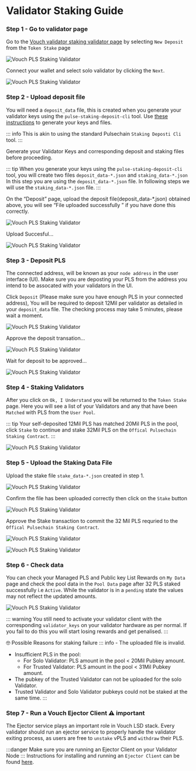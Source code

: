 # Validator Staking Guide

### Step 1 - Go to validator page

Go to the [Vouch validator staking validator page](https://val.vouch.run/tokenStake/chooseType/) by selecting `New Deposit` from the `Token Stake` page 

![Vouch PLS Staking Validator](/validator/vouchvalidator_0.png)

Connect your wallet and select solo validator by clicking the `Next`.

![Vouch PLS Staking Validator](/validator/vouchvalidator_1.png)

### Step 2 - Upload deposit file

You will need a `deposit_data` file, this is created when you generate your validator keys using the  `pulse-staking-deposit-cli` tool. Use [these instructions](/docs/validator_guide/pulse-staking-deposit-cli) to generate your keys and files.

::: info This is akin to using the standard Pulsechain `Staking Deposti Cli` tool. 
:::

Generate your Validator Keys and corresponding deposit and staking files before proceeding.

::: tip When you generate your keys using the `pulse-staking-deposit-cli` tool, you will create two files 
`deposit_data-*.json` and `staking_data-*.json` In this step you are using the `deposit_data-*.json` file. In following steps we will use the `staking_data-*.json` file.
:::


On the “Deposit” page, upload the deposit file(deposit_data-*.json) obtained above, you will see “File uploaded successfully ” if you have done this correctly.


![Vouch PLS Staking Validator](/validator/vouchvalidator_2.png)

Upload Succesful... 

![Vouch PLS Staking Validator](/validator/vouchvalidator_3.png)

### Step 3 - Deposit PLS

The connected address, will be known as your `node address` in the user interface (UI). Make sure you are deposting your PLS from the address you intend to be assocated with your validators in the UI.

Click `Deposit` (Please make sure you have enough PLS in your connected address), You will be required to deposit 12Mil per validator as detailed in your `deposit_data` file. The checking process may take 5 minutes, please wait a moment.

![Vouch PLS Staking Validator](/validator/vouchvalidator_4.png)

Approve the deposit transation...

![Vouch PLS Staking Validator](/validator/vouchvalidator_5.png)

Wait for deposit to be approved...

![Vouch PLS Staking Validator](/validator/vouchvalidator_6.png)

### Step 4 - Staking Validators

After you click on `Ok, I Understand` you will be returned to the `Token Stake` page. Here you will see a list of your Validators and any that have been `Matched` with PLS from the `User Pool`. 

::: tip Your self-deposited 12Mil PLS has matched 20Mil PLS in the pool, click `Stake` to continue and stake 32Mil PLS on the `Offical Pulsechain Staking Contract`.
:::

![Vouch PLS Staking Validator](/validator/vouchvalidator_7.png)


### Step 5 - Upload the Staking Data File

Upload the stake file `stake_data-*.json` created in step 1.

![Vouch PLS Staking Validator](/validator/vouchvalidator_8.png)

Confirm the file has been uploaded correctly then click on the `Stake` button

![Vouch PLS Staking Validator](/validator/vouchvalidator_9.png)

Approve the Stake transaction to commit the 32 Mil PLS requried to the `Offical Pulsechain Staking Contract`.

![Vouch PLS Staking Validator](/validator/vouchvalidator_10.png)

![Vouch PLS Staking Validator](/validator/vouchvalidator_11.png)

### Step 6 - Check data

You can check your Managed PLS and Public key List Rewards on `My Data` page and check the pool data in the `Pool Data` page after 32 PLS staked successfully i.e `Active`. While the validator is in a `pending` state the values may not reflect the updated amounts. 

![Vouch PLS Staking Validator](/validator/vouchvalidator_12.png)

::: warning
You still need to activate your validator client with the corresponding `validator_keys` on your validator hardware as per normal. If you fail to do this you will start losing rewards and get penalised. 
:::

:nerd_face: Possible Reasons for staking failure
::: info - The uploaded file is invalid.
- Insufficient PLS in the pool: 
  - For Solo Validator: PLS amount in the pool < 20Mil Pubkey amount.
  - For Trusted Validator: PLS amount in the pool < 31Mil Pubkey amount.
- The pubkey of the Trusted Validator can not be uploaded for the solo Validator.
- Trusted Validator and Solo Validator pubkeys could not be staked at the same time.
:::


### Step 7 - Run a Vouch Ejector Client :warning: important

The Ejector service plays an important role in Vouch LSD stack. Every validator should run an ejector service to properly handle the validator exiting process, as users are free to `unstake` vPLS and `withdraw` their PLS.

:::danger Make sure you are running an Ejector Client on your Validator Node
:::
Instructions for installing and running an `Ejector Client` can be found [here](/docs/validator_guide/ejector_client).
